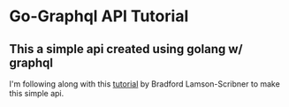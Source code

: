 # Go-Graphql API Tutorial

## This a simple api created using golang w/ graphql

I'm following along with this [tutorial](https://medium.com/@bradford_hamilton/building-an-api-with-graphql-and-go-9350df5c9356) by Bradford Lamson-Scribner to make this simple api.